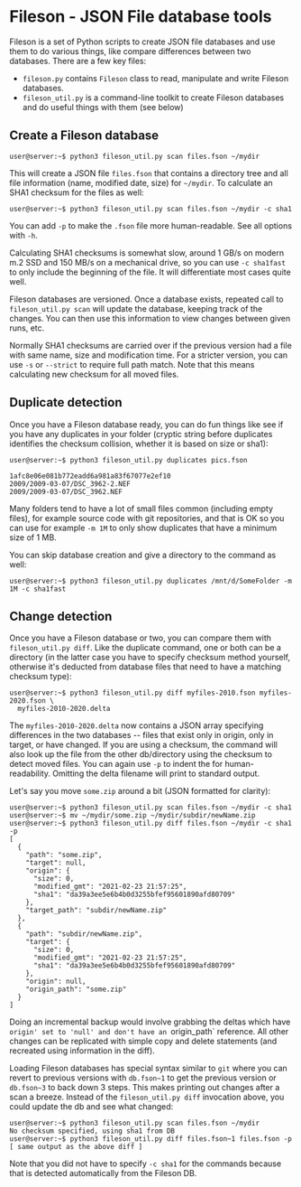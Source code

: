 # Fileson - JSON File database tools

Fileson is a set of Python scripts to create JSON file databases and
use them to do various things, like compare differences between two
databases. There are a few key files:

* `fileson.py` contains `Fileson` class to read, manipulate and write
Fileson databases.
* `fileson_util.py` is a command-line toolkit to create Fileson
databases and do useful things with them (see below)

## Create a Fileson database

```console
user@server:~$ python3 fileson_util.py scan files.fson ~/mydir
```

This will create a JSON file `files.fson` that contains a directory tree
and all file information (name, modified date, size) for `~/mydir`.
To calculate an SHA1 checksum for the files as well:

```console
user@server:~$ python3 fileson_util.py scan files.fson ~/mydir -c sha1
```

You can add `-p` to make the `.fson` file more human-readable. See all
options with `-h`.

Calculating SHA1 checksums is somewhat slow, around 1 GB/s on modern m.2 SSD
and 150 MB/s on a mechanical drive, so you can use `-c sha1fast` to only
include the beginning of the file. It will differentiate most cases quite
well.

Fileson databases are versioned. Once a database exists, repeated call to
`fileson_util.py scan` will update the database, keeping track of the changes.
You can then use this information to view changes between given runs, etc.

Normally SHA1 checksums are carried over if the previous version had a
file with same name, size and modification time. For a stricter version, you
can use `-s` or `--strict` to require full path match. Note that this means
calculating new checksum for all moved files.

## Duplicate detection

Once you have a Fileson database ready, you can do fun things like see if
you have any duplicates in your folder (cryptic string before duplicates
identifies the checksum collision, whether it is based on size or sha1):

```console
user@server:~$ python3 fileson_util.py duplicates pics.fson

1afc8e06e081b772eadd6a981a83f67077e2ef10
2009/2009-03-07/DSC_3962-2.NEF
2009/2009-03-07/DSC_3962.NEF
```

Many folders tend to have a lot of small files common (including empty files),
for example source code with git repositories, and that is OK so you can
use for example `-m 1M` to only show duplicates that have a minimum size of 1 MB.

You can skip database creation and give a directory to the command as well:

```console
user@server:~$ python3 fileson_util.py duplicates /mnt/d/SomeFolder -m 1M -c sha1fast
```

## Change detection

Once you have a Fileson database or two, you can compare them with
`fileson_util.py diff`. Like the duplicate command, one or both can be a directory
(in the latter case you have to specify checksum method yourself, otherwise
it's deducted from database files that need to have a matching checksum type):

```console
user@server:~$ python3 fileson_util.py diff myfiles-2010.fson myfiles-2020.fson \
  myfiles-2010-2020.delta
```

The `myfiles-2010-2020.delta` now contains a JSON array specifying differences
in the two databases -- files that exist only in origin, only in target, or
have changed. If you are using a checksum, the command will also look up the
file from the other db/directory using the checksum to detect moved files.
You can again use `-p` to indent the for human-readability. Omitting the
delta filename will print to standard output.

Let's say you move `some.zip` around a bit (JSON formatted for clarity):

```console
user@server:~$ python3 fileson_util.py scan files.fson ~/mydir -c sha1
user@server:~$ mv ~/mydir/some.zip ~/mydir/subdir/newName.zip
user@server:~$ python3 fileson_util.py diff files.fson ~/mydir -c sha1 -p
[
  {
    "path": "some.zip",
    "target": null,
    "origin": {
      "size": 0,
      "modified_gmt": "2021-02-23 21:57:25",
      "sha1": "da39a3ee5e6b4b0d3255bfef95601890afd80709"
    },
    "target_path": "subdir/newName.zip"
  },
  {
    "path": "subdir/newName.zip",
    "target": {
      "size": 0,
      "modified_gmt": "2021-02-23 21:57:25",
      "sha1": "da39a3ee5e6b4b0d3255bfef95601890afd80709"
    },
    "origin": null,
    "origin_path": "some.zip"
  }
]
```

Doing an incremental backup would involve grabbing the deltas which have
`origin' set to 'null' and don't have an `origin_path` reference. All other
changes can be replicated with simple copy and delete statements (and recreated
using information in the diff).

Loading Fileson databases has special syntax similar to `git` where you can
revert to previous versions with `db.fson~1` to get the previous version or
`db.fson~3` to back down 3 steps. This makes printing out changes after a scan
a breeze. Instead of the `fileson_util.py diff` invocation above, you could
update the db and see what changed:

```console
user@server:~$ python3 fileson_util.py scan files.fson ~/mydir
No checksum specified, using sha1 from DB
user@server:~$ python3 fileson_util.py diff files.fson~1 files.fson -p
[ same output as the above diff ]
```

Note that you did not have to specify `-c sha1` for the commands because that
is detected automatically from the Fileson DB.
